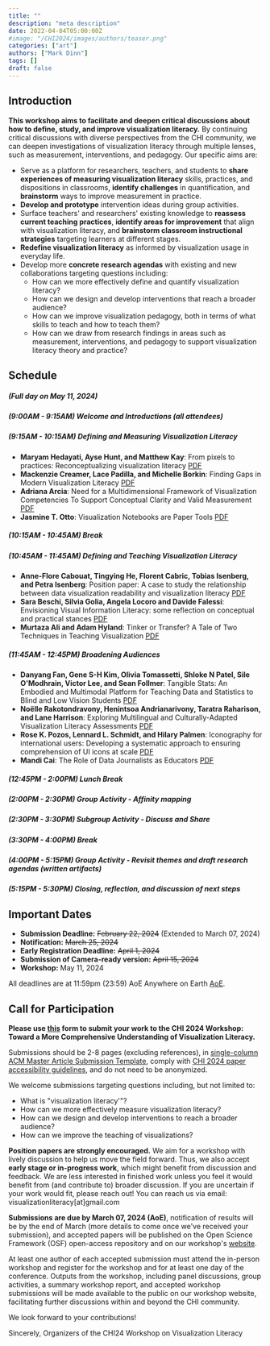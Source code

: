 ```yaml
---
title: ""
description: "meta description"
date: 2022-04-04T05:00:00Z
#image: "/CHI2024/images/authors/teaser.png"
categories: ["art"]
authors: ["Mark Dinn"]
tags: []
draft: false
---
```


[//]: # (- **When:** TBD)

[//]: # (- **Where:** Hawaiʻi Convention Center on the island of Oʻahu, Hawaiʻi, USA)

[//]: # (- **Contact:** visualizationliteracy[at]gmail.com)


## Introduction
**This workshop aims to facilitate and deepen critical discussions about how to define, study, and improve visualization literacy.** 
By continuing critical discussions with diverse perspectives from the CHI community, we can deepen investigations of visualization literacy through multiple lenses, such as measurement, interventions, and pedagogy. Our specific aims are:

- Serve as a platform for researchers, teachers, and students to **share experiences of measuring visualization literacy** skills, practices, and dispositions in classrooms, **identify challenges** in quantification, and **brainstorm** ways to improve measurement in practice.
- **Develop and prototype** intervention ideas during group activities.
- Surface teachers' and researchers' existing knowledge to **reassess current teaching practices**, **identify areas for improvement** that align with visualization literacy, and **brainstorm classroom instructional strategies** targeting learners at different stages.
- **Redefine visualization literacy** as informed by visualization usage in everyday life.
- Develop more **concrete research agendas** with existing and new collaborations targeting questions including:
  - How can we more effectively define and quantify visualization literacy?
  - How can we design and develop interventions that reach a broader audience?
  - How can we improve visualization pedagogy, both in terms of what skills to teach and how to teach them?
  - How can we draw from research findings in areas such as measurement, interventions, and pedagogy to support visualization literacy theory and practice?


## Schedule
##### (Full day on May 11, 2024)

##### (9:00AM - 9:15AM) Welcome and Introductions (all attendees)

##### (9:15AM - 10:15AM) Defining and Measuring Visualization Literacy

- **Maryam Hedayati, Ayse Hunt, and Matthew Kay**: From pixels to practices: Reconceptualizing visualization literacy [PDF](https://osf.io/6mq42)
- **Mackenzie Creamer, Lace Padilla, and Michelle Borkin**: Finding Gaps in Modern Visualization Literacy [PDF](https://osf.io/preprints/osf/jy9v2)
- **Adriana Arcia**: Need for a Multidimensional Framework of Visualization Competencies To Support Conceptual Clarity and Valid Measurement [PDF](https://osf.io/preprints/osf/syjmw)
- **Jasmine T. Otto**: Visualization Notebooks are Paper Tools [PDF](https://osf.io/z2u3w)

##### (10:15AM - 10:45AM) Break

##### (10:45AM - 11:45AM) Defining and Teaching Visualization Literacy

- **Anne-Flore Cabouat, Tingying He, Florent Cabric, Tobias Isenberg, and Petra Isenberg**: Position paper: A case to study the relationship between data visualization readability and visualization literacy [PDF](https://hal.science/hal-04523790)
- **Sara Beschi, Silvia Golia, Angela Locoro and Davide Falessi**: Envisioning Visual Information Literacy: some reflection on conceptual and practical stances [PDF](https://osf.io/kbaes)
- **Murtaza Ali and Adam Hyland**: Tinker or Transfer? A Tale of Two Techniques in Teaching Visualization [PDF](https://arxiv.org/abs/2404.10967)

##### (11:45AM - 12:45PM) Broadening Audiences

- **Danyang Fan, Gene S-H Kim, Olivia Tomassetti, Shloke N Patel, Sile O'Modhrain, Victor Lee, and Sean Follmer**: Tangible Stats: An Embodied and Multimodal Platform for Teaching Data and Statistics to Blind and Low Vision Students [PDF](https://osf.io/preprints/osf/t9fk2)
- **Noëlle Rakotondravony, Henintsoa Andrianarivony, Taratra Raharison, and Lane Harrison**: Exploring Multilingual and Culturally-Adapted Visualization Literacy Assessments [PDF](https://osf.io/wp6ev)
- **Rose K. Pozos, Lennard L. Schmidt, and Hilary Palmen**: Iconography for international users: Developing a systematic approach to ensuring comprehension of UI icons at scale [PDF](https://osf.io/cb643?view_only=9e756cdf93f3417988eb101bc9fdb483)
- **Mandi Cai**: The Role of Data Journalists as Educators [PDF](https://osf.io/preprints/osf/apzs9)

##### (12:45PM - 2:00PM) Lunch Break

##### (2:00PM - 2:30PM) Group Activity - Affinity mapping

##### (2:30PM - 3:30PM) Subgroup Activity - Discuss and Share

##### (3:30PM - 4:00PM) Break

##### (4:00PM - 5:15PM) Group Activity - Revisit themes and draft research agendas (written artifacts)

##### (5:15PM - 5:30PM) Closing, reflection, and discussion of next steps


## Important Dates
- **Submission Deadline:** ~~February 22, 2024~~ (Extended to March 07, 2024)
- **Notification:** ~~March 25, 2024~~
- **Early Registration Deadline:** ~~April 1, 2024~~
- **Submission of Camera-ready version:** ~~April 15, 2024~~
- **Workshop:** May 11, 2024

All deadlines are at 11:59pm (23:59) AoE Anywhere on Earth [AoE](https://time.is/Anywhere_on_Earth).

## Call for Participation
**Please use [this](https://forms.gle/URKJaYTLZbwEGRSZA) form to submit your work to the CHI 2024 Workshop: Toward a More Comprehensive Understanding of Visualization Literacy.**

Submissions should be 2-8 pages (excluding references), in [single-column ACM Master Article Submission Template]( https://chi2024.acm.org/submission-guides/chi-publication-formats/ ), comply with [CHI 2024 paper accessibility guidelines](https://sigchi.org/resources/guides-for-authors/accessibility/), and do not need to be anonymized.

We welcome submissions targeting questions including, but not limited to:
- What is "visualization literacy'"?
- How can we more effectively measure visualization literacy?
- How can we design and develop interventions to reach a broader audience?
- How can we improve the teaching of visualizations?

**Position papers are strongly encouraged.** We aim for a workshop with lively discussion to help us move the field forward. Thus, we also accept **early stage or in-progress work**, which might benefit from discussion and feedback. We are less interested in finished work unless you feel it would benefit from (and contribute to) broader discussion. If you are uncertain if your work would fit, please reach out! You can reach us via email: visualizationliteracy[at]gmail.com

**Submissions are due by March 07, 2024 (AoE)**, notification of results will be by the end of March (more details to come once we've received your submission), and accepted papers will be published on the Open Science Framework (OSF) open-access repository and on our workshop's [website](https://visualization-literacy.github.io/CHI2024/resources/).

At least one author of each accepted submission must attend the in-person workshop and register for the workshop and for at least one day of the conference. Outputs from the workshop, including panel discussions, group activities, a summary workshop report, and accepted workshop submissions will be made available to the public on our workshop website, facilitating further discussions within and beyond the CHI community.

We look forward to your contributions!

Sincerely,
Organizers of the CHI24 Workshop on Visualization Literacy

